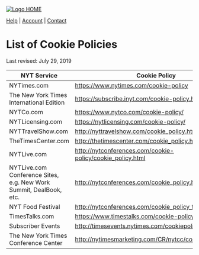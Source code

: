 <div class="super-t-logo">

[![Logo](https://mwcm.nyt.com/dam/jcr:7b9349a9-44d4-494d-b05e-9dc093ec17ab/super-t.svg)
HOME](https://nytimes.com "Go to the New York Times homepage")

</div>

<div class="header-links">

[Help](https://help.nytimes.com/hc/en-us) |
[Account](https://myaccount.nytimes.com/seg/) |
[Contact](https://help.nytimes.com/hc/en-us/articles/115015385887-Contact-Us)

</div>

# List of Cookie Policies

<div class="last-revised">

Last revised: July 29,
2019

</div>

<div class="section UH-card UH-layout-main">

| NYT Service                                                        | Cookie Policy                                                |
| ------------------------------------------------------------------ | ------------------------------------------------------------ |
| NYTimes.com                                                        | <https://www.nytimes.com/cookie-policy>                      |
| The New York Times International Edition                           | <https://subscribe.inyt.com/cookie-policy.html>              |
| NYTCo.com                                                          | <https://www.nytco.com/cookie-policy/>                       |
| NYTLicensing.com                                                   | <https://nytlicensing.com/cookie-policy/>                    |
| NYTTravelShow.com                                                  | <http://nyttravelshow.com/cookie_policy.html>                |
| TheTimesCenter.com                                                 | <http://thetimescenter.com/cookie_policy.html>               |
| NYTLive.com                                                        | <http://nytconferences.com/cookie-policy/cookie_policy.html> |
| NYTLive.com Conference Sites, e.g. New Work Summit, DealBook, etc. | <http://nytconferences.com/cookie_policy.html>               |
| NYT Food Festival                                                  | <http://nytconferences.com/cookie_policy_ffs.html>           |
| TimesTalks.com                                                     | <https://www.timestalks.com/cookie-policy/>                  |
| Subscriber Events                                                  | <http://timesevents.nytimes.com/cookiepolicy>                |
| The New York Times Conference Center                               | <http://nytimesmarketing.com/CR/nytcc/cookie_policy.html>    |

</div>
